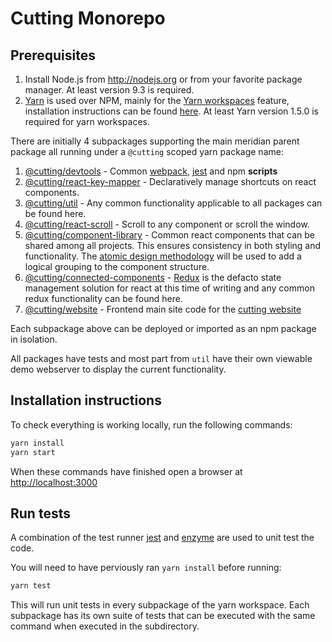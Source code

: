 # Cutting Monorepo

## Prerequisites
1. Install Node.js from http://nodejs.org or from your favorite package manager.  At least version 9.3 is required.
2. [Yarn](https://yarnpkg.com/lang/en/) is used over NPM, mainly for the [Yarn workspaces](https://yarnpkg.com/lang/en/docs/workspaces/) feature, installation instructions can be found [here](https://yarnpkg.com/en/docs/install#mac-stable).  At least Yarn version 1.5.0 is required for yarn workspaces.

 There are initially 4 subpackages supporting the main meridian parent package all running under a `@cutting` scoped yarn package name:

 1. [@cutting/devtools](./packages/devtools/README.md) - Common [webpack](https://webpack.js.org/), [jest](https://facebook.github.io/jest/) and npm **scripts**
 2. [@cutting/react-key-mapper](./packages/devtools/README.md) - Declaratively manage shortcuts on react components.
 2. [@cutting/util](./packages/util/README.md) - Any common functionality applicable to all packages can be found here.
 3. [@cutting/react-scroll](./packages/react-scrollto-any/README.md) - Scroll to any component or scroll the window.
 4. [@cutting/component-library](./packages/component-library/README.md) - Common react components that can be shared among all projects.  This ensures consistency in both styling and functionality.  The [atomic design methodology](http://atomicdesign.bradfrost.com/chapter-2/) will be used to add a logical grouping to the component structure.
 5. [@cutting/connected-components](./packages/connected-components/README.md) - [Redux](https://redux.js.org/) is the defacto state management solution for react at this time of writing and any common redux functionality can be found here.
 6. [@cutting/website](./packages/website/README.md) - Frontend main site code for the [cutting website](http://cutting.**scot**])

Each subpackage above can be deployed or imported as an npm package in isolation.

All packages have tests and most part from `util` have their own viewable demo webserver to display the current functionality.

## Installation instructions

To check everything is working locally, run the following commands:

```sh
yarn install
yarn start
```

When these commands have finished open a browser at [http://localhost:3000](http://localhost:3000)

## Run tests

A combination of the test runner [jest](https://facebook.github.io/jest/) and [enzyme](https://github.com/airbnb/enzyme) are used to unit test the code.

You will need to have perviously ran `yarn install` before running:

```sh
yarn test
```

This will run unit tests in every subpackage of the yarn workspace.  Each subpackage has its own suite of tests that can be executed with the same command when executed in the subdirectory.